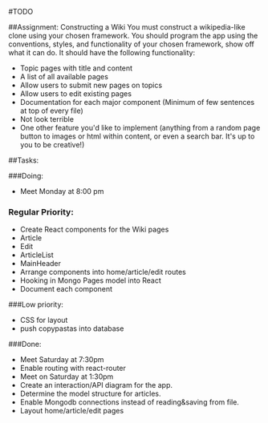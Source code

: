 #TODO

##Assignment: Constructing a Wiki
You must construct a wikipedia-like clone using your chosen framework. You should program the app using the conventions, styles, and functionality of your chosen framework, show off what it can do. It should have the following functionality:
- Topic pages with title and content
- A list of all available pages
- Allow users to submit new pages on topics
- Allow users to edit existing pages 
- Documentation for each major component (Minimum of few sentences at top of every file)
- Not look terrible
- One other feature you'd like to implement (anything from a random page button to images or html within content, or even a search bar. It's up to you to be creative!)

##Tasks:

###Doing:

- Meet Monday at 8:00 pm

### Regular Priority:

- Create React components for the Wiki pages
 - Article
 - Edit
 - ArticleList
 - MainHeader
- Arrange components into home/article/edit routes
- Hooking in Mongo Pages model into React
- Document each component

###Low priority:

- CSS for layout
- push copypastas into database

###Done:

- Meet Saturday at 7:30pm
- Enable routing with react-router
- Meet on Saturday at 1:30pm
- Create an interaction/API diagram for the app.
- Determine the model structure for articles.
- Enable Mongodb connections instead of reading&saving from file.
- Layout home/article/edit pages





